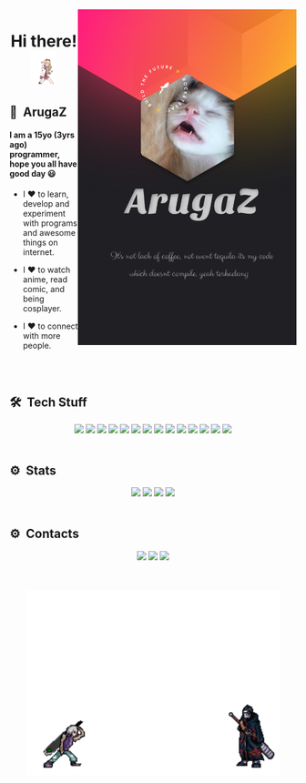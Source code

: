 <img align="right" height="590em" src="https://raw.githubusercontent.com/ArugaZ/ArugaZ/main/images/githubcard.svg"/>
<h1 align="center">
  Hi there!
  <img width="45" src="https://raw.githubusercontent.com/ArugaZ/ArugaZ/main/images/anime1.gif"/>
</h1>

## 👀 &nbsp;ArugaZ
#### I am a 15yo (3yrs ago) programmer, hope you all have good day 😃

- I ❤️ to learn, develop and experiment with programs and awesome things on internet.

- I ❤️ to watch anime, read comic, and being cosplayer.

- I ❤️ to connect with more people.

<br><br>

## 🛠 &nbsp;Tech Stuff

<div align="center" style="margin-bottom:50px;">
  <img src="https://img.shields.io/badge/-GitHub-05122A?style=flat-square&logo=github"/>
  <img src="https://img.shields.io/badge/-Git-05122A?style=flat-square&logo=git"/>
  <img src="https://img.shields.io/badge/-HTML-05122A?style=flat-square&logo=html5"/>
  <img src="https://img.shields.io/badge/-CSS-05122A?style=flat-square&logo=CSS3&logoColor=1572B6"/>
  <img src="https://img.shields.io/badge/-VSCode-05122A?style=flat-square&logo=visual-studio-code&logoColor=007ACC"/>
  <img src="https://img.shields.io/badge/-JetBrains-05122A?style=flat-square&logo=jetbrains&logoColor=FFA500"/>
  <img src="https://img.shields.io/badge/-Javascript-05122A?style=flat-square&logo=javascript"/>
  <img src="https://img.shields.io/badge/-Typescript-05122A?style=flat-square&logo=typescript"/>
  <img src="https://img.shields.io/badge/-Node.js-05122A?style=flat-square&logo=node.js"/>
  <img src="https://img.shields.io/badge/-Golang-05122A?style=flat-square&logo=go"/>
  <img src="https://img.shields.io/badge/-C++-05122A?style=flat-square&logo=cplusplus&logoColor=00599C"/>
  <img src="https://img.shields.io/badge/-Lua-05122A?style=flat-square&logo=lua&logoColor=2C2D72"/>
  <img src="https://img.shields.io/badge/-MongoDB-05122A?style=flat-square&logo=mongodb&logoColor=47A248"/>
  <img src="https://img.shields.io/badge/-Postgres-05122A?style=flat-square&logo=postgresql&logoColor=4169E1"/>
</div>

## ⚙️ &nbsp;Stats

<div align="center" style="margin-bottom:50px;">
  <img width="444em" src="https://github-readme-stats.vercel.app/api?username=arugaz&&include_all_commits=true&count_private=true&show_icons=true&theme=vision-friendly-dark&hide_border=true"/>
  <img width="444em" src="https://github-readme-stats.vercel.app/api/top-langs/?username=arugaz&layout=compact&theme=vision-friendly-dark&hide_border=true"/>
  <img width="444em" src="https://github-readme-streak-stats.herokuapp.com?user=arugaz&theme=vision-friendly-dark&hide_border=true&date_format=j%20M%5B%20Y%5D"/>
  <img width="444em" src="https://github-profile-trophy.vercel.app/?username=arugaz&title=MultipleLang,Stars,Followers,Issues,Commits,Puller&row=2&column=3&layout=compact&theme=juicyfresh&no-frame=true"/>
</div>

## ⚙️ &nbsp;Contacts

<div align="center" style="margin-bottom:50px;">
  <a href="https://api.whatsapp.com/send/?phone="><img src="https://img.shields.io/badge/WhatsApp-25D366?style=for-the-badge&logo=whatsapp&logoColor=white"/></a>
  <a href="https://instagram.com/ini.arga"><img src="https://img.shields.io/badge/instagram-%23E4405F.svg?&style=for-the-badge&logo=instagram&logoColor=white"/></a>
  <a href="mailto:arugaastri@gmail.com"><img src="https://img.shields.io/badge/Gmail-D14836?style=for-the-badge&logo=gmail&logoColor=white"/></a>
</div>

<div align="center">
  <img width="444em" src="https://raw.githubusercontent.com/ArugaZ/ArugaZ/main/images/anime2.gif"/>
</div>